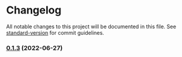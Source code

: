 # Changelog

All notable changes to this project will be documented in this file. See [standard-version](https://github.com/conventional-changelog/standard-version) for commit guidelines.

### [0.1.3](https://github.com/applicdev/booklet/compare/v0.1.3-experimental...v0.1.3) (2022-06-27)
